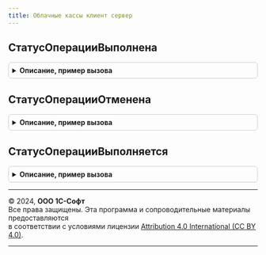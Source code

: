 ```yaml
---
title: Облачные кассы клиент сервер
---
```



## СтатусОперацииВыполнена
<details style="margin: 1em 0; padding: 0.5em; border: 1px solid #ccc; border-radius: 6px;">

<summary style="font-weight: bold; cursor: pointer;">Описание, пример вызова</summary>

```bsl

// Возвращает статус операции "Выполнена".
//
// Возвращаемое значение:
//  Строка - код состояния.
//
Функция СтатусОперацииВыполнена() Экспорт
```

Пример вызова
```bsl
Результат = ОблачныеКассыКлиентСервер.СтатусОперацииВыполнена() 
```
</details>

## СтатусОперацииОтменена
<details style="margin: 1em 0; padding: 0.5em; border: 1px solid #ccc; border-radius: 6px;">

<summary style="font-weight: bold; cursor: pointer;">Описание, пример вызова</summary>

```bsl

// Возвращает статус операции "Отменена".
//
// Возвращаемое значение:
//  Строка - код состояния.
//
Функция СтатусОперацииОтменена() Экспорт
```

Пример вызова
```bsl
Результат = ОблачныеКассыКлиентСервер.СтатусОперацииОтменена() 
```
</details>

## СтатусОперацииВыполняется
<details style="margin: 1em 0; padding: 0.5em; border: 1px solid #ccc; border-radius: 6px;">

<summary style="font-weight: bold; cursor: pointer;">Описание, пример вызова</summary>

```bsl

// Возвращает статус операции "Выполняется".
//
// Возвращаемое значение:
//  Строка - код состояния.
//
Функция СтатусОперацииВыполняется() Экспорт
```

Пример вызова
```bsl
Результат = ОблачныеКассыКлиентСервер.СтатусОперацииВыполняется() 
```
</details>

---

© 2024, **ООО 1С-Софт**  
Все права защищены. Эта программа и сопроводительные материалы предоставляются  
в соответствии с условиями лицензии [Attribution 4.0 International (CC BY 4.0)](https://creativecommons.org/licenses/by/4.0/legalcode).

---
